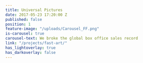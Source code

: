 ```yaml
---
title: Universal Pictures
date: 2017-05-23 17:20:00 Z
published: false
position: 1
feature-image: "/uploads/Carousel_FF.png"
is-carousel: true
carousel-text: We broke the global box office sales record
link: "/projects/fast-art/"
has_lightoverlay: true
has_darkoverlay: false
---
```


